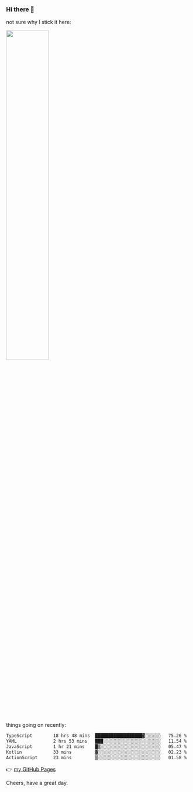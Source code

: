 ### Hi there 👋

not sure why I stick it here:

[<img width="48%" src="https://github-readme-stats.vercel.app/api?username=ykzhukian&show_icons=true&theme=dracula">](https://github.com/anuraghazra/github-readme-stats)


things going on recently:

<!--START_SECTION:waka-->

```txt
TypeScript        18 hrs 48 mins  ██████████████████▓░░░░░░   75.26 %
YAML              2 hrs 53 mins   ███░░░░░░░░░░░░░░░░░░░░░░   11.54 %
JavaScript        1 hr 21 mins    █▒░░░░░░░░░░░░░░░░░░░░░░░   05.47 %
Kotlin            33 mins         ▓░░░░░░░░░░░░░░░░░░░░░░░░   02.23 %
ActionScript      23 mins         ▒░░░░░░░░░░░░░░░░░░░░░░░░   01.58 %
```

<!--END_SECTION:waka-->

👉 [my GitHub Pages](https://ykzhukian.github.io)

Cheers, have a great day.

